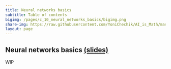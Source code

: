 ```yaml
---
title: Neural networks basics
subtitle: Table of contents
bigimg: /pages/c_10_neural_networks_basics/bigimg.png
share-img: https://raw.githubusercontent.com/YoniChechik/AI_is_Math/master/docs/pages/c_10_neural_networks_basics/bigimg.png
layout: page
---
```


## **Neural networks basics** [(slides)](/pages/c_10_neural_networks_basics/neural_networks_basics.pdf)

WIP

